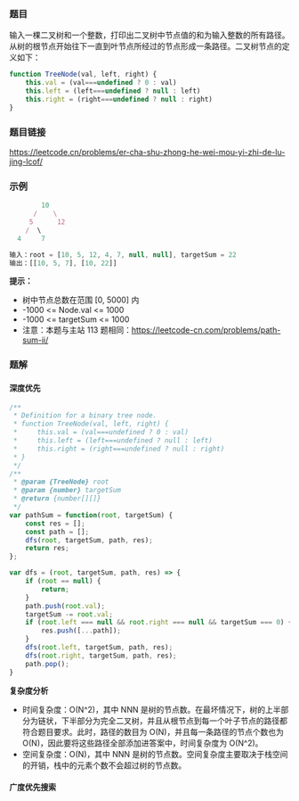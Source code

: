 ### 题目
输入一棵二叉树和一个整数，打印出二叉树中节点值的和为输入整数的所有路径。从树的根节点开始往下一直到叶节点所经过的节点形成一条路径。二叉树节点的定义如下：
```js
function TreeNode(val, left, right) {
    this.val = (val===undefined ? 0 : val)
    this.left = (left===undefined ? null : left)
    this.right = (right===undefined ? null : right)
}
```
### 题目链接
https://leetcode.cn/problems/er-cha-shu-zhong-he-wei-mou-yi-zhi-de-lu-jing-lcof/
### 示例
```js
        10
      /    \
     5      12
    /  \
  4     7 

输入：root = [10, 5, 12, 4, 7, null, null], targetSum = 22
输出：[[10, 5, 7], [10, 22]]
```
**提示：**
- 树中节点总数在范围 [0, 5000] 内
- -1000 <= Node.val <= 1000
- -1000 <= targetSum <= 1000
- 注意：本题与主站 113 题相同：https://leetcode-cn.com/problems/path-sum-ii/
### 题解
#### 深度优先
```js
/**
 * Definition for a binary tree node.
 * function TreeNode(val, left, right) {
 *     this.val = (val===undefined ? 0 : val)
 *     this.left = (left===undefined ? null : left)
 *     this.right = (right===undefined ? null : right)
 * }
 */
/**
 * @param {TreeNode} root
 * @param {number} targetSum
 * @return {number[][]}
 */
var pathSum = function(root, targetSum) {
    const res = [];
    const path = [];
    dfs(root, targetSum, path, res);
    return res;
};

var dfs = (root, targetSum, path, res) => {
    if (root == null) {
        return;
    }
    path.push(root.val);
    targetSum -= root.val;
    if (root.left === null && root.right === null && targetSum === 0) {
        res.push([...path]);
    }
    dfs(root.left, targetSum, path, res);
    dfs(root.right, targetSum, path, res);
    path.pop();
}
```
**复杂度分析**
- 时间复杂度：O(N^2)，其中 NNN 是树的节点数。在最坏情况下，树的上半部分为链状，下半部分为完全二叉树，并且从根节点到每一个叶子节点的路径都符合题目要求。此时，路径的数目为 O(N)，并且每一条路径的节点个数也为 O(N)，因此要将这些路径全部添加进答案中，时间复杂度为 O(N^2)。
- 空间复杂度：O(N)，其中 NNN 是树的节点数。空间复杂度主要取决于栈空间的开销，栈中的元素个数不会超过树的节点数。
#### 广度优先搜索
```js
```
